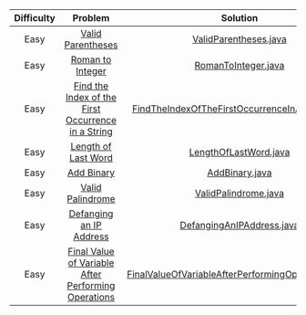 | Difficulty |                                                            Problem                                                       		 		                                                             |                            Solution                                                                                                                               				 		                            
|:----------:|:------------------------------------------------------------------------------------------------------------------------------------------------------------------------------------------:|:----------------------------------------------------------------------------------------------------------------------------------------------------------------------------------------------------:|
|  Easy   	  |                                  [Valid Parentheses](https://leetcode.com/problems/valid-parentheses)                                               		 		                                  |                                 [ValidParentheses.java](https://github.com/Jyeverson/leetcode/blob/main/src/JAVA.ValidParentheses.java)                     				 		                                  |															   |
|  Easy   	  |                                   [Roman to Integer](https://leetcode.com/problems/roman-to-integer)                                               		 		                                   |                                   [RomanToInteger.java](https://github.com/Jyeverson/leetcode/blob/main/src/JAVA.RomanToInteger.java)                     				 		                                    |															   |
|  Easy   	  | [Find the Index of the First Occurrence in a String](https://leetcode.com/problems/find-the-index-of-the-first-occurrence-in-a-string)                                               		 		 |        [FindTheIndexOfTheFirstOccurrenceInAString.java](https://github.com/Jyeverson/leetcode/blob/main/src/JAVA.FindTheIndexOfTheFirstOccurrenceInAString.java)                     				 		         |															   |
|  Easy   	  |                                [Length of Last Word](https://leetcode.com/problems/length-of-last-word)                                               		 		                                |                                 [LengthOfLastWord.java](https://github.com/Jyeverson/leetcode/blob/main/src/JAVA.LengthOfLastWord.java)                     				 		                                  |															   |
|  Easy   	  |                                         [Add Binary](https://leetcode.com/problems/add-binary)                                               		 		                                         |                                        [AddBinary.java](https://github.com/Jyeverson/leetcode/blob/main/src/JAVA.AddBinary.java)                     				 		                                         |															   |
|  Easy   	  |                                   [Valid Palindrome](https://leetcode.com/problems/valid-palindrome)                                               		 		                                   |                                  [ValidPalindrome.java](https://github.com/Jyeverson/leetcode/blob/main/src/JAVA.ValidPalindrome.java)                     				 		                                   |															   |
|  Easy   	  |                            [Defanging an IP Address](https://leetcode.com/problems/defanging-an-ip-address)                                               		 		                            |                                  [DefangingAnIPAddress.java](https://github.com/Jyeverson/leetcode/blob/main/src/JAVA.DefangingAnIPAddress.java)                     				 		                                   |															   |
|  Easy   	  |                                        [Final Value of Variable After Performing Operations](https://leetcode.com/problems/final-value-of-variable-after-performing-operations)                                               		 		                                         |                                  [FinalValueOfVariableAfterPerformingOperations.java](https://github.com/Jyeverson/leetcode/blob/main/src/JAVA.FinalValueOfVariableAfterPerformingOperations.java)                     				 		                                   |															   |



